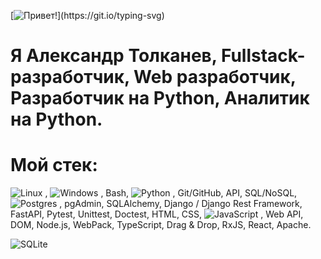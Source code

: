 [![Привет!](https://readme-typing-svg.herokuapp.com?color=%2336BCF7&lines=Привет!)](https://git.io/typing-svg)
# Я Александр Толканев, Fullstack-разработчик, Web разработчик, Разработчик на Python, Аналитик на Python.

# Мой стек:
![Linux](https://img.shields.io/badge/Linux-FCC624?style=for-the-badge&logo=linux&logoColor=black)
, ![Windows](https://img.shields.io/badge/Windows-0078D6?style=for-the-badge&logo=windows&logoColor=white)
, Bash, ![Python](https://img.shields.io/badge/python-3670A0?style=for-the-badge&logo=python&logoColor=ffdd54)
, Git/GitHub, API, SQL/NoSQL, ![Postgres](https://img.shields.io/badge/postgres-%23316192.svg?style=for-the-badge&logo=postgresql&logoColor=white)
, pgAdmin, SQLAlchemy, Django / Django Rest Framework, FastAPI, Pytest, Unittest, Doctest, HTML, CSS, ![JavaScript](https://img.shields.io/badge/javascript-%23323330.svg?style=for-the-badge&logo=javascript&logoColor=%23F7DF1E)
, Web API, DOM, Node.js, WebPack, TypeScript, Drag & Drop, RxJS, React, Apache.

![SQLite](https://img.shields.io/badge/sqlite-%2307405e.svg?style=for-the-badge&logo=sqlite&logoColor=white)
